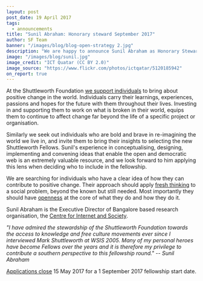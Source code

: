 ```yaml
---
layout: post
post_date: 19 April 2017
tags:
  - announcements
title: "Sunil Abraham: Honorary steward September 2017"
author: SF Team
banner: "/images/blog/blog-open-strategy 2.jpg"
description: "We are happy to announce Sunil Abraham as Honorary Steward for our September 2017 fellowship round."
image: "/images/blog/sunil.jpg"
image_credit: "ICT Quatar (CC BY 2.0)"
image_source: "https://www.flickr.com/photos/ictqatar/5120185942"
on_report: true
---
```

At the Shuttleworth Foundation [we support individuals](https://shuttleworthfoundation.org/thinking/2015/02/23/thinking-our-experiment/) to bring about positive change in the world. Individuals carry their learnings, experiences, passions and hopes for  the future with them throughout their lives. Investing in and supporting them to work on what is broken in their world, equips them to continue to affect change far beyond the life of a specific project or organisation.

Similarly we seek out individuals who are bold and brave in re-imagining the world we live in, and invite them to bring their insights to selecting the new Shuttleworth Fellows. Sunil's experience in conceptualising, designing, implementing and convening ideas that enable the open and democratic web is an extremely valuable resource, and we look forward to him applying this lens when deciding who to include in the fellowship. 

We are searching for individuals who have a clear idea of how they can contribute to positive change. Their approach should apply [fresh thinking](https://shuttleworthfoundation.org/thinking/2014/02/20/thinking-application-pointers/) to a social problem, beyond the known but still needed. Most importantly they should have [openness](https://shuttleworthfoundation.org/thinking/2014/01/15/thinking-openness/) at the core of what they do and how they do it. 

Sunil Abraham is the Executive Director of Bangalore based research organisation, the [Centre for Internet and Society](http://cis-india.org/). 


*"I have admired the stewardship of the Shuttleworth Foundation towards the access to knowledge and free culture movements ever since I interviewed Mark Shuttleworth at WSIS 2005. Many of my personal heroes have become Fellows over the years and it is therefore my privilege to contribute a southern perspective to this fellowship round." -- Sunil Abraham*


[Applications close](https://www.shuttleworthfoundation.org/apply/) 15 May 2017 for a 1 September 2017 fellowship start date.